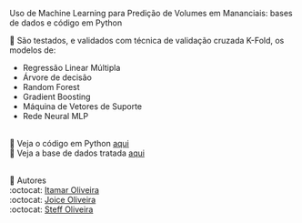 Uso de Machine Learning para Predição de Volumes em Mananciais: bases de dados e código em Python

:small_blue_diamond: São testados, e validados com técnica de validação cruzada K-Fold, os modelos de:
- Regressão Linear Múltipla
- Árvore de decisão
- Random Forest
- Gradient Boosting
- Máquina de Vetores de Suporte
- Rede Neural MLP<br><br>

:small_blue_diamond: Veja o código em Python [aqui](https://github.com/OLIVEIRA-3/artigo2023/blob/main/ML_previsao_volumeCantareira2017_2023.ipynb)<br>
:small_blue_diamond: Veja a base de dados tratada [aqui](https://github.com/OLIVEIRA-3/artigo2023/blob/main/cantareira-tratado.csv)<br><br>

:small_blue_diamond: Autores <br>
:octocat: [Itamar Oliveira](https://github.com/Itamar-Oliveira)<br>
:octocat: [Joice Oliveira ](https://github.com/JoiceO)<br>
:octocat: [Steff Oliveira](https://github.com/SteffOliveira)
